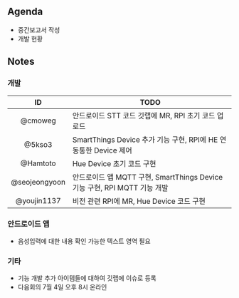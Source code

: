 ## Agenda
- 중간보고서 작성
- 개발 현황

## Notes
### 개발
|ID|TODO|
|:---:|---|
|@cmoweg|안드로이드 STT 코드 깃랩에 MR, RPI 초기 코드 업로드|
|@5kso3|SmartThings Device 추가 기능 구현, RPI에 HE 연동통한 Device 제어|
|@Hamtoto|Hue Device 초기 코드 구현|
|@seojeongyoon|안드로이드 앱 MQTT 구현, SmartThings Device 기능 구현, RPI MQTT 기능 개발|
|@youjin1137|비전 관련 RPI에 MR, Hue Device 코드 구현|

### 안드로이드 앱
- 음성입력에 대한 내용 확인 가능한 텍스트 영역 필요

### 기타
- 기능 개발 추가 아이템들에 대하여 깃랩에 이슈로 등록
- 다음회의 7월 4일 오후 8시 온라인
